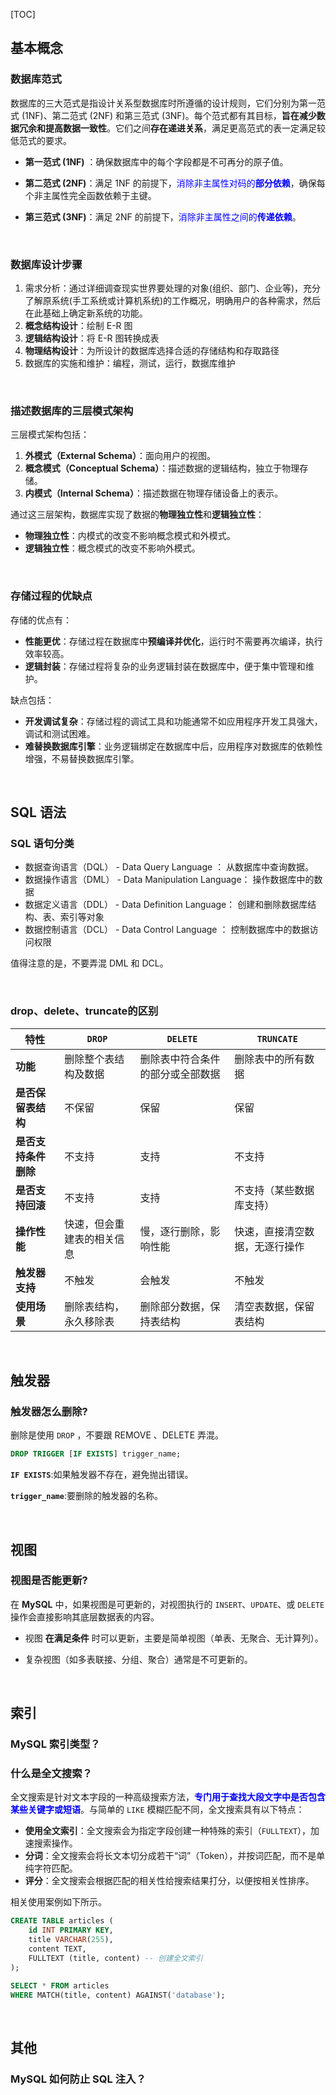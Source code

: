 [TOC]

## 基本概念

### 数据库范式

数据库的三大范式是指设计关系型数据库时所遵循的设计规则，它们分别为第一范式 (1NF)、第二范式 (2NF) 和第三范式 (3NF)。每个范式都有其目标，**旨在减少数据冗余和提高数据一致性**。它们之间**存在递进关系**，满足更高范式的表一定满足较低范式的要求。

- **第一范式 (1NF)** ：确保数据库中的每个字段都是不可再分的原子值。

- **第二范式 (2NF)**：满足 1NF 的前提下，<font color="blue">消除非主属性对码的**部分依赖**</font>，确保每个非主属性完全函数依赖于主键。

- **第三范式 (3NF)**：满足 2NF 的前提下，<font color="blue">消除非主属性之间的**传递依赖**</font>。

<br/>



### 数据库设计步骤

1. 需求分析：通过详细调查现实世界要处理的对象(组织、部门、企业等)，充分了解原系统(手工系统或计算机系统)的工作概况，明确用户的各种需求，然后在此基础上确定新系统的功能。
2. **概念结构设计**：绘制 E-R 图
3. **逻辑结构设计**：将 E-R 图转换成表
4. **物理结构设计**：为所设计的数据库选择合适的存储结构和存取路径
5. 数据库的实施和维护：编程，测试，运行，数据库维护

<br/>



### 描述数据库的三层模式架构

三层模式架构包括：

1. **外模式（External Schema）**：面向用户的视图。
2. **概念模式（Conceptual Schema）**：描述数据的逻辑结构，独立于物理存储。
3. **内模式（Internal Schema）**：描述数据在物理存储设备上的表示。

通过这三层架构，数据库实现了数据的**物理独立性**和**逻辑独立性**：

- **物理独立性**：内模式的改变不影响概念模式和外模式。
- **逻辑独立性**：概念模式的改变不影响外模式。

<br/>



### 存储过程的优缺点

存储的优点有：

- **性能更优**：存储过程在数据库中**预编译并优化**，运行时不需要再次编译，执行效率较高。
- **逻辑封装**：存储过程将复杂的业务逻辑封装在数据库中，便于集中管理和维护。

缺点包括：

- **开发调试复杂**：存储过程的调试工具和功能通常不如应用程序开发工具强大，调试和测试困难。
- **难替换数据库引擎**：业务逻辑绑定在数据库中后，应用程序对数据库的依赖性增强，不易替换数据库引擎。

<br/>



## SQL 语法

### SQL 语句分类

- 数据查询语言（DQL） - Data Query Language   ： 从数据库中查询数据。
- 数据操作语言（DML） - Data Manipulation Language： 操作数据库中的数据
- 数据定义语言（DDL） - Data Definition Language： 创建和删除数据库结构、表、索引等对象
- 数据控制语言（DCL） - Data Control Language ： 控制数据库中的数据访问权限

值得注意的是，不要弄混 DML 和 DCL。

<br/>



### drop、delete、truncate的区别

| 特性                 | `DROP`                     | `DELETE`                         | `TRUNCATE`                     |
| -------------------- | -------------------------- | -------------------------------- | ------------------------------ |
| **功能**             | 删除整个表结构及数据       | 删除表中符合条件的部分或全部数据 | 删除表中的所有数据             |
| **是否保留表结构**   | 不保留                     | 保留                             | 保留                           |
| **是否支持条件删除** | 不支持                     | 支持                             | 不支持                         |
| **是否支持回滚**     | 不支持                     | 支持                             | 不支持（某些数据库支持）       |
| **操作性能**         | 快速，但会重建表的相关信息 | 慢，逐行删除，影响性能           | 快速，直接清空数据，无逐行操作 |
| **触发器支持**       | 不触发                     | 会触发                           | 不触发                         |
| **使用场景**         | 删除表结构，永久移除表     | 删除部分数据，保持表结构         | 清空表数据，保留表结构         |

<br/>



## 触发器

### **触发器怎么删除?**

删除是使用 `DROP` ，不要跟 REMOVE 、DELETE 弄混。

```sql
DROP TRIGGER [IF EXISTS] trigger_name;
```

**`IF EXISTS`**:如果触发器不存在，避免抛出错误。

**`trigger_name`**:要删除的触发器的名称。

<br/>



## 视图

### 视图是否能更新?

在 **MySQL** 中，如果视图是可更新的，对视图执行的 `INSERT`、`UPDATE`、或 `DELETE` 操作会直接影响其底层数据表的内容。

- 视图 **在满足条件** 时可以更新，主要是简单视图（单表、无聚合、无计算列）。

- 复杂视图（如多表联接、分组、聚合）通常是不可更新的。

<br/>



## 索引

### MySQL 索引类型？



### 什么是全文搜索？

全文搜索是针对文本字段的一种高级搜索方法，<font color="blue">**专门用于查找大段文字中是否包含某些关键字或短语**</font>。与简单的 `LIKE` 模糊匹配不同，全文搜索具有以下特点：

- **使用全文索引**：全文搜索会为指定字段创建一种特殊的索引（`FULLTEXT`），加速搜索操作。
- **分词**：全文搜索会将长文本切分成若干“词”（Token），并按词匹配，而不是单纯字符匹配。
- **评分**：全文搜索会根据匹配的相关性给搜索结果打分，以便按相关性排序。

相关使用案例如下所示。

```sql
CREATE TABLE articles (
    id INT PRIMARY KEY,
    title VARCHAR(255),
    content TEXT,
    FULLTEXT (title, content) -- 创建全文索引
);

SELECT * FROM articles
WHERE MATCH(title, content) AGAINST('database');
```

<br/>



## 其他

### MySQL 如何防止 SQL 注入？